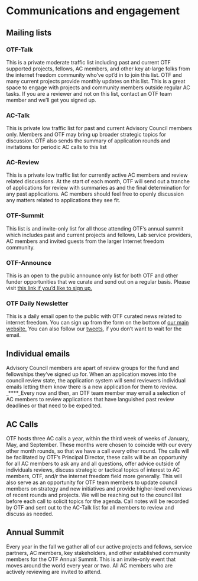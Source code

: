 # Communications and engagement

## Mailing lists

### OTF-Talk

This is a private moderate traffic list including past and current OTF supported projects, fellows, AC members, and other key at-large folks from the internet freedom community who’ve opt’d in to join this list. OTF and many current projects provide monthly updates on this list. This is a great space to engage with projects and community members outside regular AC tasks. If you are a reviewer and not on this list, contact an OTF team member and we’ll get you signed up.

### AC-Talk

This is private low traffic list for past and current Advisory Council members only. Members and OTF may bring up broader strategic topics for discussion. OTF also sends the summary of application rounds and invitations for periodic AC calls to this list

### AC-Review

This is a private low traffic list for currently active AC members and review related discussions. At the start of each month, OTF will send out a tranche of applications for review with summaries as and the final determination for any past applications. AC members should feel free to openly discussion any matters related to applications they see fit.

### OTF-Summit

This list is and invite-only list for all those attending OTF’s annual summit which includes past and current projects and fellows, Lab service providers, AC members and invited guests from the larger Internet freedom community.

### OTF-Announce

This is an open to the public announce only list for both OTF and other funder opportunities that we curate and send out on a regular basis. Please visit [this link if you’d like to sign up.](https://groups.google.com/a/opentechfund.org/forum/#!forum/otf-announce/join)

### OTF Daily Newsletter

This is a daily email open to the public with OTF curated news related to internet freedom. You can sign up from the form on the bottom of [our main website.](https://www.opentech.fund) You can also follow our [tweets](https://www.twitter.com/opentechfund), if you don’t want to wait for the email.

## **Individual emails**

Advisory Council members are apart of review groups for the fund and fellowships they’ve signed up for. When an application moves into the council review state, the application system will send reviewers individual emails letting them know there is a new application for them to review. _****_Every now and then, an OTF team member may email a selection of AC members to review applications that have languished past review deadlines or that need to be expedited.

## AC Calls

OTF hosts three AC calls a year, within the third week of weeks of January, May, and September. These months were chosen to coincide with our every other month rounds, so that we have a call every other round. The calls will be facilitated by OTF’s Principal Director, these calls will be an opportunity for all AC members to ask any and all questions, offer advice outside of individuals reviews, discuss strategic or tactical topics of interest to AC members,  OTF, and/r the internet freedom field more generally. This will also serve as an opportunity for OTF team members to update council members on strategy and new initiatives and provide higher-level overviews of recent rounds and projects. We will be reaching out to the council list before each call to solicit topics for the agenda. Call notes will be recorded by OTF and sent out to the AC-Talk list for all members to review and discuss as needed.

## **Annual Summit**

Every year in the fall we gather all of our active projects and fellows, service partners, AC members, key stakeholders, and other established community members for the OTF Annual Summit. This is an invite-only event that moves around the world every year or two. All AC members who are actively reviewing are invited to attend.  


